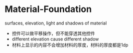 # Material-Foundation
surfaces, elevation, light and shadows of material  

* 控件可以做平移操作，但不能穿透其他控件  
* different elevation cause different shadow  
* 材料上显示的内容不会增加材料的厚度，材料的厚度都是1dp  
